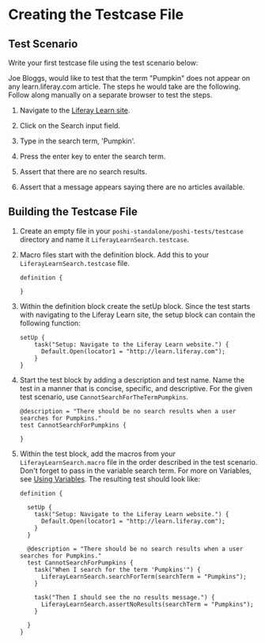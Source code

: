 # Creating the Testcase File

## Test Scenario

Write your first testcase file using the test scenario below:

  Joe Bloggs, would like to test that the term "Pumpkin" does not appear on any learn.liferay.com article. The steps he would take are the following. Follow along manually on a separate browser to test the steps.

  1. Navigate to the [Liferay Learn site](http://learn.liferay.com).

  1. Click on the Search input field.

  1. Type in the search term, 'Pumpkin'.

  1. Press the enter key to enter the search term.

  1. Assert that there are no search results.

  1. Assert that a message appears saying there are no articles available.

## Building the Testcase File

1. Create an empty file in your `poshi-standalone/poshi-tests/testcase` directory and name it `LiferayLearnSearch.testcase`.

1. Macro files start with the definition block. Add this to your `LiferayLearnSearch.testcase` file.

	```
	definition {

	}
	```

1. Within the definition block create the setUp block. Since the test starts with navigating to the Liferay Learn site, the setup block can contain the following function:

    ```
    setUp {
        task("Setup: Navigate to the Liferay Learn website.") {
          Default.Open(locator1 = "http://learn.liferay.com");
        }
    }
    ```

1. Start the test block by adding a description and test name. Name the test in a manner that is concise, specific, and descriptive. For the given test scenario, use `CannotSearchForTheTermPumpkins`.

    ```
    @description = "There should be no search results when a user searches for Pumpkins."
    test CannotSearchForPumpkins {

    }
    ```

1. Within the test block, add the macros from your `LiferayLearnSearch.macro` file in the order described in the test scenario. Don't forget to pass in the variable search term. For more on Variables, see [Using Variables](../poshi-basics/poshi-layers/variables.md). The resulting test should look like:

    ```
    definition {

      setUp {
        task("Setup: Navigate to the Liferay Learn website.") {
          Default.Open(locator1 = "http://learn.liferay.com");
        }
      }

      @description = "There should be no search results when a user searches for Pumpkins."
      test CannotSearchForPumpkins {
        task("When I search for the term 'Pumpkins'") {
          LiferayLearnSearch.searchForTerm(searchTerm = "Pumpkins");
        }

        task("Then I should see the no results message.") {
          LiferayLearnSearch.assertNoResults(searchTerm = "Pumpkins");
        }

      }
    }
    ```
